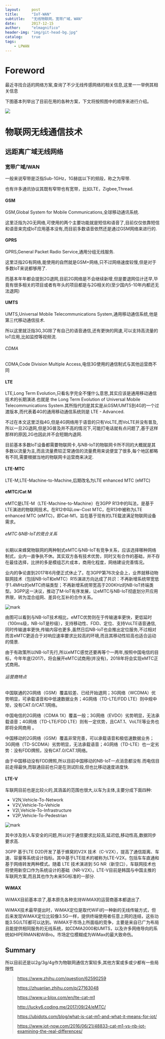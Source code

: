 ```yaml
---
layout:     post
title:      "IoT-WAN"
subtitle:   "无线物联网，宽带广域，WAN"
date:       2017-12-15
author:     "elmagnifico"
header-img: "img/git-head-bg.jpg"
catalog:    true
tags:
    - LPWAN
---
```


# Foreword

最近寻找合适的网络方案,查询了不少无线传感网络的相关信息,这里一一举例其相关信息

下图基本列举出了目前在用的各种方案，下文将按照图中的顺序来进行介绍。

![](http://5b0988e595225.cdn.sohucs.com/images/20171127/de40efdafae04655a1bef0062b2950ce.png)

# 物联网无线通信技术

## 远距离广域无线网络

### 宽带广域/WAN

一般来说窄带是泛指Sub-1GHz，1G赫兹以下的频段，称之为窄带.

也有许多通讯协议其既有窄带也有宽带，比如LTE，Zigbee,Thread.

#### GSM

GSM,Global System for Mobile Communications,全球移动通讯系统.

这里泛指为2G无网络,可使用的两个主要功能就是短信和语音了,目前仅仅依靠短信和语音来完成IoT应用基本没有,而目前多数语音依然还是通过GSM网络来进行的.

#### GPRS

GPRS,General Packet Radio Service,通用分组无线服务.

这里泛指2G有网络,能使用的自然就是GSM+网络,只不过网络速度较慢,但是对于多数IoT来说都够用了.

而基本年年都会提到2G退网,目前2G网络是不会继续新增,但是要退网估计还早,毕竟有很多相关的项目或者有年头的项目都是与2G相关的(至少国内5-10年内都还无法退网)

#### UMTS

UMTS,Universal Mobile Telecommunications System,通用移动通信系统,他是第三代移动通信技术.

所以这里就泛指3G,3G除了有自己的语音通信,还有更快的网速,可以支持高流量的IoT应用,比如监控等视频流.

###### CDMA

CDMA,Code Division Multiple Access,电信3G使用的通信制式与其他运营商不同

#### LTE

LTE,Long Term Evolution,只看名字完全不懂什么意思,其实应该是通用移动通信技术的长期演进.也就是 the Long Term Evolution of Universal Mobile Telecommunications System.其所指代的是其实是从GSM/UMTS到4G的一个过渡版本,而代表着4G的通用移动通信系统则是 LTE - Advanced.

不过在本文这里泛指4G,但是4G网络用于语音的只有VoLTE,而VoLTE并没有普及,所以一旦2G退网,但是3G普及并不高的情况下,可能打电话就有点问题了,基于这样那样的原因,2G也因此并不会短期内退网.

目前基本多数IoT设备都需要物联网卡,与NB-IoT的物联网卡所不同的大概就是其多数以流量为主,而且流量费较正常通信的流量费用来说便宜了很多,每个地区都略有不同,需要根据当地的物联网卡运营商来决定.

#### LTE-MTC

LTE-M,LTE-Machine-to-Machine,后期改名为LTE enhanced MTC (eMTC)

#### eMTC/Cat M

eMTC是LTE-M（LTE-Machine-to-Machine）在3GPP R13中的叫法，是基于LTE演进的物联网技术。在R12中叫Low-Cost MTC，在R13中被称为LTE enhanced MTC (eMTC)，即Cat-M1，旨在基于现有的LTE载波满足物联网设备需求。

###### eMTC与NB-IoT的竞合关系

长期以来蜂窝物联网的两种制式eMTC与NB-IoT有竞争关系，应该选择哪种网络制式，业内一直争执不休。其实双方各有技术优势，同时又有合作的基础，并不存在最佳选择，比拼的多是模组芯片成本，商用化程度，网络建设完善情况。

业内的争论直到2017年6月便正式休止了。在3GPP第76次全会上，业界就移动物联网技术（包括NB-IoT和eMTC）R15演进方向达成了共识：不再新增系统带宽低于1.4MHz的eMTC终端类型；不再新增系统带宽高于200KHz的NB-IoT终端类型。3GPP这一决议，推动了M-IoT有序发展，让eMTC与NB-IoT彻底划分开应用界限，转为混合组网、差异化互补的合作关系。

![mark](http://p09tzvz74.bkt.clouddn.com/blog/171215/HAH7AiL16i.png?imageslim)

由图可以看到与NB-IoT技术相比，eMTC优势则在于传输速率更快，更低延时（100ms级，NB-IoT是秒级），支持移动性、FDD、定位、支持VoLTE语音通信,同时传输速率更快,传输内容也更多,虽然日后NB-IoT也会推出定位服务,不过相对而言eMTC更适合于对响应速率要求比较高的环境,而且其移动性较高也适合运动的情景.

由于有政策所以NB-IoT先行,所以eMTC感觉还要再等个一两年,按照中国电信的目标，今年年底(2017)，将会展开eMTC试商用(并没有)，2018年将会实现eMTC正式商用。

###### 运营商特点

中国联通的2G网络（GSM）覆盖较差、已经开始退网；3G网络（WCDMA）优势明显，可承载语音和中低速数据业务；4G网络（TD-LTE/FDD LTE）则中规中矩，没有CAT.0/CAT.1网络。

中国电信的2G网络（CDMA 1X）覆盖一般；3G网络（EVDO）劣势明显，无法承载语音；4G网络（TD-LTE/FDD LTE）则有一定优势，且CAT.1、VoLTE等业务也即将全网商用 。

中国移动的2G网络（GSM）覆盖非常完善，可以承载语音和极低速数据业务；3G网络（TD-SCDMA）劣势明显，无法承载语音；4G网络（TD-LTE）也一定劣势：没有FDD牌照，没有CAT.0/CAT.1网络。

由于中国移动没有FDD牌照,所以目前中国移动的NB-IoT一点消息都没有.而电信目前走得最快,而联通目前也只是在测试阶段,但也比移动速度进度快.

#### LTE-V

车联网目前也是比较火的,其涵盖的范围也很大,以车为主体,主要分成下面四种:

- V2N,Vehicle-To-Network
- V2V,Vehicle-To-Vehicle
- V2I,Vehicle-To-Infrastructure
- V2P,Vehicle-To-Pedestrian

![mark](http://p09tzvz74.bkt.clouddn.com/blog/171215/7FjK9f6f38.png?imageslim)

其中涉及到人车安全的问题,所以对于通信要求比较高,延迟低,移动性高,数据同步要求高.

3GPP 基于LTE D2D开发了基于蜂窝的V2X 技术（C-V2X），提高了通信距离、车速、容量等系统设计指标。其中基于LTE技术的被称为LTE-V2X，包括车车直通和基于网络转发两种模式。随着 LTE 技术演进到 5G NR（新空口），车联网技术也将使用新空口作为系统设计的基础（NR-V2X）。LTE-V目前是韩国与中国主推的车联网方案,而且其也作为未来5G标准的一部分.

#### WiMAX

WiMAX目前基本凉了,基本原先各种支持WiMAX的运营商基本都退出了.

WiMAX技术最早提出时，WiMAX定位是取代WiFi的一种新的无线传输方式，但后来发现WiMAX定位比较像3.5G一样，提供终端使用者任意上网的连结，这些功能3.5G/LTE都可以达到。WiMAX于市场上所面临的竞争，主要是来自已广为布局且能提供相同服务的无线系统，如CDMA2000和UMTS，以及许多网络导向的系统如HIPERMAN和WiBro。市场定位模糊成为WiMax的最大致命伤。

## Summary

所以目前还是以2g/3g/4g作为物联网通信方案较多,其他方案或多或少都有一些局限性

> https://www.zhihu.com/question/62590259
>
> https://zhuanlan.zhihu.com/p/27163048
>
> https://www.u-blox.com/en/lte-cat-m1
>
> http://lucky6.coding.me/2017/09/24/eMTC/
>
> https://ubidots.com/blog/what-is-cat-m1-and-what-it-means-for-iot/
>
> https://www.iot-now.com/2016/06/21/48833-cat-m1-vs-nb-iot-examining-the-real-differences/
>
